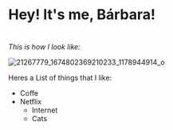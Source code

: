 # Hey! It's me, Bárbara! <h1> 

*This is how I look like:*

![21267779_1674802369210233_1178944914_o](https://user-images.githubusercontent.com/55350894/65377055-b40e5c80-dca7-11e9-9622-9c13b02be6ce.jpg)

Heres a List of things that I like:
* Coffe
* Netflix
  * Internet
  * Cats

  
